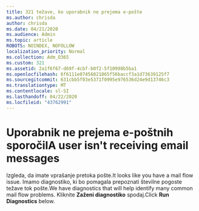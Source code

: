 ```yaml
---
title: 321 težave, ko uporabnik ne prejema e-pošte
ms.author: chrisda
author: chrisda
ms.date: 04/21/2020
ms.audience: Admin
ms.topic: article
ROBOTS: NOINDEX, NOFOLLOW
localization_priority: Normal
ms.collection: Adm_O365
ms.custom: 321
ms.assetid: 2a1f6f67-d69f-4cbf-b0f2-5f10998b5ba1
ms.openlocfilehash: 6f6111e07456821865f56baccf3a1d73639125f7
ms.sourcegitcommit: 631cbb5f03e5371f0995e976536d24e9d13746c3
ms.translationtype: MT
ms.contentlocale: sl-SI
ms.lasthandoff: 04/22/2020
ms.locfileid: "43762991"
---
```

# <a name="a-user-isnt-receiving-email-messages"></a><span data-ttu-id="c4de4-102">Uporabnik ne prejema e-poštnih sporočil</span><span class="sxs-lookup"><span data-stu-id="c4de4-102">A user isn't receiving email messages</span></span>

<span data-ttu-id="c4de4-103">Izgleda, da imate vprašanje pretoka pošte.</span><span class="sxs-lookup"><span data-stu-id="c4de4-103">It looks like you have a mail flow issue.</span></span> <span data-ttu-id="c4de4-104">Imamo diagnostiko, ki bo pomagala prepoznati številne pogoste težave tok pošte.</span><span class="sxs-lookup"><span data-stu-id="c4de4-104">We have diagnostics that will help identify many common mail flow problems.</span></span> <span data-ttu-id="c4de4-105">Kliknite **Zaženi diagnostiko** spodaj.</span><span class="sxs-lookup"><span data-stu-id="c4de4-105">Click **Run Diagnostics** below.</span></span>
 